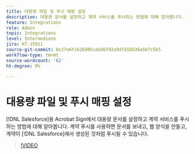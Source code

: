 ```yaml
---
title: 대용량 파일 및 푸시 매핑 설정
description: 대용량 문서를 설정하고 계약 서비스를 푸시하는 방법에 대해 알아봅니다.
feature: Integrations
role: Admin
topic: Integrations
level: Intermediate
jira: KT-15911
source-git-commit: 0c27e6fcb26905cda9bf92a9dfd1bb36a5b7c5b5
workflow-type: tm+mt
source-wordcount: '62'
ht-degree: 0%

---
```


# 대용량 파일 및 푸시 매핑 설정

[!DNL Salesforce]용 Acrobat Sign에서 대용량 문서를 설정하고 계약 서비스를 푸시하는 방법에 대해 알아봅니다. 계약 푸시를 사용하면 문서를 보내고, 웹 양식을 만들고, 계약이 [!DNL Salesforce]에서 생성된 것처럼 푸시될 수 있습니다.

>[!VIDEO](https://video.tv.adobe.com/v/3432842?quality=12&learn=on&hidetitle=true)

